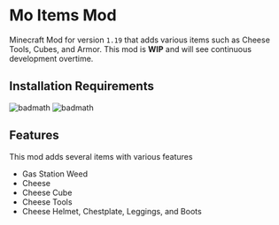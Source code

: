 # Mo Items Mod


Minecraft Mod for version ``` 1.19 ``` that adds various items such as Cheese Tools, Cubes, and Armor. This mod is **WIP** and will see continuous development overtime.


## Installation Requirements


![badmath](https://img.shields.io/badge/Minecraft-1.19-green) 
![badmath](https://img.shields.io/badge/Forge-1.19-orange)


## Features

This mod adds several items with various features
- Gas Station Weed 
- Cheese
- Cheese Cube
- Cheese Tools
- Cheese Helmet, Chestplate, Leggings, and Boots

